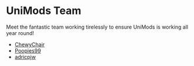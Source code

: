 # UniMods Team

Meet the fantastic team working tirelessly to ensure UniMods is working all year round!

* [ChewyChair](chewychair.md)
* [Poopies99](poopies99.md)
* [adricpjw](adricpjw.md)
